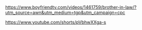 https://www.boyfriendtv.com/videos/1461759/brother-in-law/?utm_source=awn&utm_medium=tgp&utm_campaign=cpc

https://www.youtube.com/shorts/pVbhwXXga-s